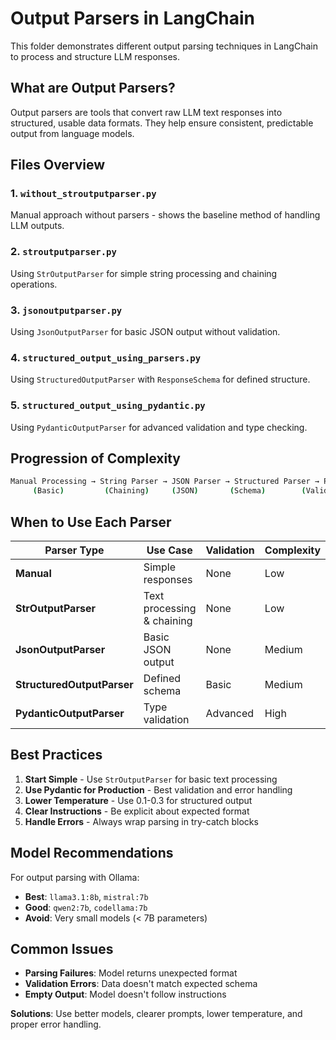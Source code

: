 # Output Parsers in LangChain

This folder demonstrates different output parsing techniques in LangChain to process and structure LLM responses.

## What are Output Parsers?

Output parsers are tools that convert raw LLM text responses into structured, usable data formats. They help ensure consistent, predictable output from language models.

## Files Overview

### 1. `without_stroutputparser.py`

Manual approach without parsers - shows the baseline method of handling LLM outputs.

### 2. `stroutputparser.py`

Using `StrOutputParser` for simple string processing and chaining operations.

### 3. `jsonoutputparser.py`

Using `JsonOutputParser` for basic JSON output without validation.

### 4. `structured_output_using_parsers.py`

Using `StructuredOutputParser` with `ResponseSchema` for defined structure.

### 5. `structured_output_using_pydantic.py`

Using `PydanticOutputParser` for advanced validation and type checking.

## Progression of Complexity

```bash
Manual Processing → String Parser → JSON Parser → Structured Parser → Pydantic Parser
     (Basic)         (Chaining)     (JSON)       (Schema)        (Validation)
```

## When to Use Each Parser

| Parser Type | Use Case | Validation | Complexity |
|------------|----------|------------|------------|
| **Manual** | Simple responses | None | Low |
| **StrOutputParser** | Text processing & chaining | None | Low |
| **JsonOutputParser** | Basic JSON output | None | Medium |
| **StructuredOutputParser** | Defined schema | Basic | Medium |
| **PydanticOutputParser** | Type validation | Advanced | High |

## Best Practices

1. **Start Simple** - Use `StrOutputParser` for basic text processing
2. **Use Pydantic for Production** - Best validation and error handling
3. **Lower Temperature** - Use 0.1-0.3 for structured output
4. **Clear Instructions** - Be explicit about expected format
5. **Handle Errors** - Always wrap parsing in try-catch blocks

## Model Recommendations

For output parsing with Ollama:

- **Best**: `llama3.1:8b`, `mistral:7b`
- **Good**: `qwen2:7b`, `codellama:7b`
- **Avoid**: Very small models (< 7B parameters)

## Common Issues

- **Parsing Failures**: Model returns unexpected format
- **Validation Errors**: Data doesn't match expected schema
- **Empty Output**: Model doesn't follow instructions

**Solutions**: Use better models, clearer prompts, lower temperature, and proper error handling.
